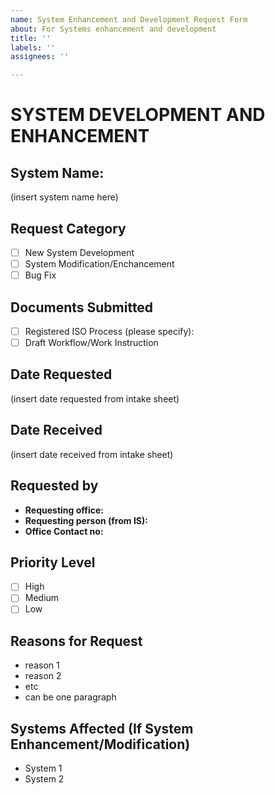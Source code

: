 ```yaml
---
name: System Enhancement and Development Request Form
about: For Systems enhancement and development
title: ''
labels: ''
assignees: ''

---
```


# SYSTEM DEVELOPMENT AND ENHANCEMENT
## System Name:
(insert system name here)

## Request Category
- [ ] New System Development
- [ ] System Modification/Enchancement
- [ ] Bug Fix

## Documents Submitted
- [ ] Registered ISO Process (please specify):
- [ ] Draft Workflow/Work Instruction

## Date Requested
(insert date requested from intake sheet)

## Date Received
(insert date received from intake sheet)

## Requested by
- **Requesting office:**
- **Requesting person (from IS):**
- **Office Contact no:**

## Priority Level
- [ ] High
- [ ] Medium
- [ ] Low

## Reasons for Request
- reason 1
- reason 2
- etc
- can be one paragraph

## Systems Affected (If System Enhancement/Modification)
- System 1
- System 2
